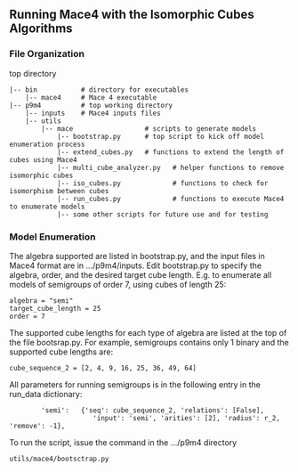 
## Running Mace4 with the Isomorphic Cubes Algorithms

### File Organization

top directory

    |-- bin           # directory for executables
        |-- mace4     # Mace 4 executable
    |-- p9m4          # top working directory
        |-- inputs    # Mace4 inputs files
        |-- utils
            |-- mace                  # scripts to generate models
                |-- bootstrap.py      # top script to kick off model enumeration process
                |-- extend_cubes.py   # functions to extend the length of cubes using Mace4
                |-- multi_cube_analyzer.py   # helper functions to remove isomorphic cubes
                |-- iso_cubes.py             # functions to check for isomorphism between cubes
                |-- run_cubes.py             # functions to execute Mace4 to enumerate models
                |-- some other scripts for future use and for testing               
                

### Model Enumeration
The algebra supported are listed in bootstrap.py, and the input files in Mace4 format are in .../p9m4/inputs.
Edit bootstrap.py to specify the algebra, order, and the desired target cube length. E.g. to enumerate all models of semigroups of order 7, using cubes of length 25:

    algebra = "semi"
    target_cube_length = 25
    order = 7

The supported cube lengths for each type of algebra are listed at the top of the file bootsrap.py.  For example, semigroups contains only 1 binary and the supported cube lengths are:

    cube_sequence_2 = [2, 4, 9, 16, 25, 36, 49, 64]

All parameters for running semigroups is in the following entry in the run_data dictionary:

            'semi':   {'seq': cube_sequence_2, 'relations': [False], 
                         'input': 'semi', 'arities': [2], 'radius': r_2, 'remove': -1},

To run the script, issue the command in the .../p9m4 directory  

    utils/mace4/bootsctrap.py
    
                       